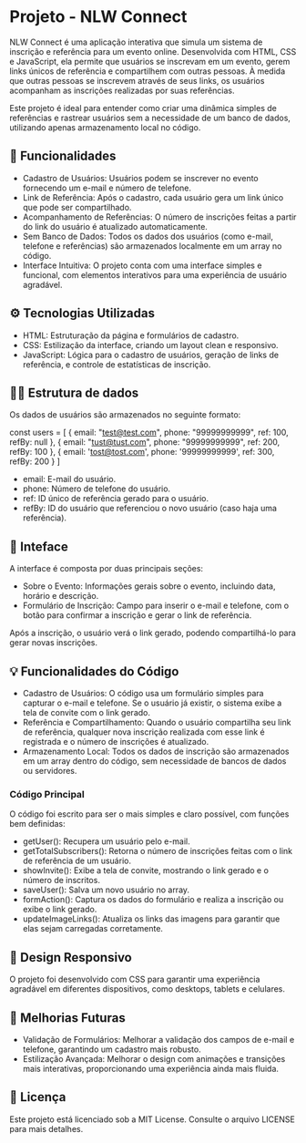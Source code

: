 # Projeto - NLW Connect

NLW Connect é uma aplicação interativa que simula um sistema de inscrição e referência para um evento online. Desenvolvida com HTML, CSS e JavaScript, ela permite que usuários se inscrevam em um evento, gerem links únicos de referência e compartilhem com outras pessoas. À medida que outras pessoas se inscrevem através de seus links, os usuários acompanham as inscrições realizadas por suas referências.

Este projeto é ideal para entender como criar uma dinâmica simples de referências e rastrear usuários sem a necessidade de um banco de dados, utilizando apenas armazenamento local no código.

## 🎯 Funcionalidades

* Cadastro de Usuários: Usuários podem se inscrever no evento fornecendo um e-mail e número de telefone.
* Link de Referência: Após o cadastro, cada usuário gera um link único que pode ser compartilhado.
* Acompanhamento de Referências: O número de inscrições feitas a partir do link do usuário é atualizado automaticamente.
* Sem Banco de Dados: Todos os dados dos usuários (como e-mail, telefone e referências) são armazenados localmente em um array no código.
* Interface Intuitiva: O projeto conta com uma interface simples e funcional, com elementos interativos para uma experiência de usuário agradável.

## ⚙ Tecnologias Utilizadas

* HTML: Estruturação da página e formulários de cadastro.
* CSS: Estilização da interface, criando um layout clean e responsivo.
* JavaScript: Lógica para o cadastro de usuários, geração de links de referência, e controle de estatísticas de inscrição.

## 👨‍💻 Estrutura de dados

Os dados de usuários são armazenados no seguinte formato:

const users = [
  {
      email: "test@test.com",
      phone: "99999999999",
      ref: 100,
      refBy: null
  },
  {
      email: "tust@tust.com",
      phone: "99999999999",
      ref: 200,
      refBy: 100
  },
  {
      email: 'tost@tost.com',
      phone: '99999999999',
      ref: 300,
      refBy: 200
  }
]

* email: E-mail do usuário.
* phone: Número de telefone do usuário.
* ref: ID único de referência gerado para o usuário.
* refBy: ID do usuário que referenciou o novo usuário (caso haja uma referência).

## 📱 Inteface

A interface é composta por duas principais seções:

* Sobre o Evento: Informações gerais sobre o evento, incluindo data, horário e descrição.
* Formulário de Inscrição: Campo para inserir o e-mail e telefone, com o botão para confirmar a inscrição e gerar o link de referência.

Após a inscrição, o usuário verá o link gerado, podendo compartilhá-lo para gerar novas inscrições.

## 💡 Funcionalidades do Código

* Cadastro de Usuários: O código usa um formulário simples para capturar o e-mail e telefone. Se o usuário já existir, o sistema exibe a tela de convite com o link gerado.
* Referência e Compartilhamento: Quando o usuário compartilha seu link de referência, qualquer nova inscrição realizada com esse link é registrada e o número de inscrições é atualizado.
* Armazenamento Local: Todos os dados de inscrição são armazenados em um array dentro do código, sem necessidade de bancos de dados ou servidores.

### Código Principal

O código foi escrito para ser o mais simples e claro possível, com funções bem definidas:

* getUser(): Recupera um usuário pelo e-mail.
* getTotalSubscribers(): Retorna o número de inscrições feitas com o link de referência de um usuário.
* showInvite(): Exibe a tela de convite, mostrando o link gerado e o número de inscritos.
* saveUser(): Salva um novo usuário no array.
* formAction(): Captura os dados do formulário e realiza a inscrição ou exibe o link gerado.
* updateImageLinks(): Atualiza os links das imagens para garantir que elas sejam carregadas corretamente.

## 🎨 Design Responsivo

O projeto foi desenvolvido com CSS para garantir uma experiência agradável em diferentes dispositivos, como desktops, tablets e celulares.

## 🌱 Melhorias Futuras

* Validação de Formulários: Melhorar a validação dos campos de e-mail e telefone, garantindo um cadastro mais robusto.
* Estilização Avançada: Melhorar o design com animações e transições mais interativas, proporcionando uma experiência ainda mais fluida.

## 📄 Licença

Este projeto está licenciado sob a MIT License. Consulte o arquivo LICENSE para mais detalhes.
